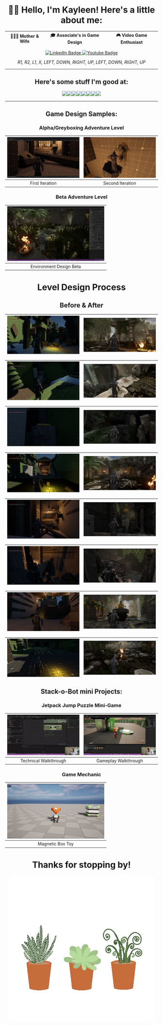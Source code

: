 <h> <link rel="stylesheet" href="devicon.min.css"> </h>

<div align = "center">
 
# 👩‍💻 Hello, I'm Kayleen! Here's a little about me:

|👨‍👩‍👧 Mother & Wife | 🎓 Associate's in Game Design | 🎮 Video Game Enthusiast |
|:---:|:---:|:---:|

<div id="badges" align="center">
  <a href="https://www.linkedin.com/in/kathleen-knapp-b96166126/">
  <img src="https://img.shields.io/badge/LinkedIn-blue?style=for-the-badge&logo=linkedin&logoColor=white" alt="LinkedIn Badge"/>
  </a>
  <a href="https://www.youtube.com/channel/UCok8hjG_IEp2_ziKfpvGMNw">
  <img src="https://img.shields.io/badge/YouTube-red?style=for-the-badge&logo=youtube&logoColor=white" alt="Youtube Badge"/>
  </a>

 *R1, R2, L1, X, LEFT, DOWN, RIGHT, UP, LEFT, DOWN, RIGHT, UP*
</div>

---

## Here's some stuff I'm good at:

<img src= "https://img.shields.io/badge/-Unreal%20Engine-313131?style=for-the-badge&logo=unreal-engine&logoColor=white" /><img src= "https://img.shields.io/badge/Adobe%20Creative%20Cloud-DA1F26?style=for-the-badge&logo=Adobe%20Creative%20Cloud&logoColor=white" /><img src= "https://img.shields.io/badge/freecodecamp-27273D?style=for-the-badge&logo=freecodecamp&logoColor=white" /><img src= "https://img.shields.io/badge/Visual_Studio_Code-0078D4?style=for-the-badge&logo=visual%20studio%20code&logoColor=white" /><img src= "https://img.shields.io/badge/C%2B%2B-00599C?style=for-the-badge&logo=c%2B%2B&logoColor=white" /><img src= "https://img.shields.io/badge/Python-FFD43B?style=for-the-badge&logo=python&logoColor=blue" /><img src= "https://img.shields.io/badge/GitHub-100000?style=for-the-badge&logo=github&logoColor=white" /><img src= "https://img.shields.io/badge/Epic%20Games-313131?style=for-the-badge&logo=Epic%20Games&logoColor=white" />

---
 
<div align = "center">

## Game Design Samples:
### Alpha/Greyboxing Adventure Level

|[![](./First_Level.webp)](https://youtu.be/kv6mbalxinU) | [![](./Second_Level.webp)](https://youtu.be/038fdLuN7EI)|
|:---:|:---:|
|First Iteration|Second Iteration|

 ### Beta Adventure Level
 
|[![](./Beta.webp)](https://youtu.be/X-aGR45x_7w)
|:---:|
|Environment Design Beta|
 
# Level Design Process
 
## Before & After
 
|![](./StartBM.png) | ![](./Start.png)|
|:---:|:---:|

|![](./CliffsBM.png) | ![](./Cliffs.png)|
|:---:|:---:|

|![](./ClimbBM.png) | ![](./Climb.png)|
|:---:|:---:|
 
|![](./OutsideBM.png) | ![](./Outside.png)|
|:---:|:---:|

|![](./TempleBM.png) | ![](./Temple.png)|
|:---:|:---:|

|![](./MidBM.png) | ![](./Mid.png)|
|:---:|:---:|

|![](./TreasureBM.png) | ![](./Treasure.png)|
|:---:|:---:|
 
|![](./EndBM.png) | ![](./End.png)|
|:---:|:---:|

## Stack-o-Bot mini Projects:
### Jetpack Jump Puzzle Mini-Game

|[![](./Technical.webp)](https://youtu.be/iomUclLa1PA) | [![](./Gameplay.webp)](https://youtu.be/AXrKq21homw)|
|:---:|:---:|
|Technical Walkthrough|Gameplay Walkthrough|

 ### Game Mechanic
 
|[![](./Magnetic.webp)](https://youtu.be/Rz7OXlIUL6o)
|:---:|
|Magnetic Box Toy|
 
# Thanks for stopping by!
  
  <div aling = "center">
    <img src = "./Plant.gif"/>
  </div>
